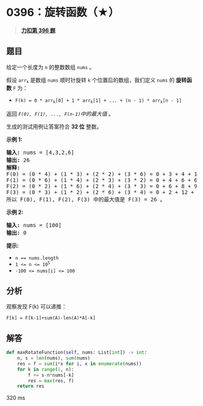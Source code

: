 # 0396：旋转函数（★）


> <u>**[力扣第 396 题](https://leetcode.cn/problems/rotate-function/)**</u>

## 题目

<p>给定一个长度为 <code>n</code> 的整数数组 <code>nums</code> 。</p>

<p>假设 <code>arr<sub>k</sub></code> 是数组 <code>nums</code> 顺时针旋转 <code>k</code> 个位置后的数组，我们定义 <code>nums</code> 的 <strong>旋转函数</strong>  <code>F</code> 为：</p>

<ul>
<li><code>F(k) = 0 * arr<sub>k</sub>[0] + 1 * arr<sub>k</sub>[1] + ... + (n - 1) * arr<sub>k</sub>[n - 1]</code></li>
</ul>

<p>返回 <em><code>F(0), F(1), ..., F(n-1)</code>中的最大值 </em>。</p>

<p>生成的测试用例让答案符合 <strong>32 位</strong> 整数。</p>



<p><strong>示例 1:</strong></p>

<pre>
<strong>输入:</strong> nums = [4,3,2,6]
<strong>输出:</strong> 26
<strong>解释:</strong>
F(0) = (0 * 4) + (1 * 3) + (2 * 2) + (3 * 6) = 0 + 3 + 4 + 18 = 25
F(1) = (0 * 6) + (1 * 4) + (2 * 3) + (3 * 2) = 0 + 4 + 6 + 6 = 16
F(2) = (0 * 2) + (1 * 6) + (2 * 4) + (3 * 3) = 0 + 6 + 8 + 9 = 23
F(3) = (0 * 3) + (1 * 2) + (2 * 6) + (3 * 4) = 0 + 2 + 12 + 12 = 26
所以 F(0), F(1), F(2), F(3) 中的最大值是 F(3) = 26 。
</pre>

<p><strong>示例 2:</strong></p>

<pre>
<strong>输入:</strong> nums = [100]
<strong>输出:</strong> 0
</pre>



<p><strong>提示:</strong></p>

<ul>
<li><code>n == nums.length</code></li>
<li><code>1 &lt;= n &lt;= 10<sup>5</sup></code></li>
<li><code>-100 &lt;= nums[i] &lt;= 100</code></li>
</ul>


## 分析

观察发现 F(k) 可以递推：

    F[k] = F[k-1]+sum(A)-len(A)*A[-k]

## 解答

```python
def maxRotateFunction(self, nums: List[int]) -> int:
    n, s = len(nums), sum(nums)
    res = f = sum(i*x for i, x in enumerate(nums))
    for k in range(1, n):
        f += s-n*nums[-k]
        res = max(res, f)
    return res
```
320 ms


